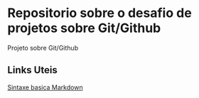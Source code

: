 # Repositorio sobre o desafio de projetos sobre Git/Github
Projeto sobre Git/Github

## Links Uteis


[Sintaxe basica Markdown](https://pt.wikipedia.org/wiki/Markdown)

